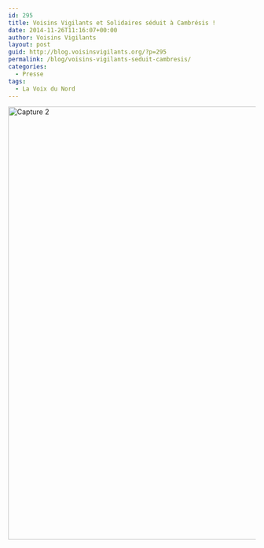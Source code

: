 ```yaml
---
id: 295
title: Voisins Vigilants et Solidaires séduit à Cambrésis !
date: 2014-11-26T11:16:07+00:00
author: Voisins Vigilants
layout: post
guid: http://blog.voisinsvigilants.org/?p=295
permalink: /blog/voisins-vigilants-seduit-cambresis/
categories:
  - Presse
tags:
  - La Voix du Nord
---
```

[<img class="alignleft wp-image-296 size-full" src="./../../images/2014/11/Capture-2.jpg" alt="Capture 2" width="614" height="880" />](./../../images/2014/11/Capture-2.jpg)
